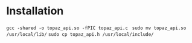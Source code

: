 # Installation
```gcc -shared -o topaz_api.so -fPIC topaz_api.c ```
```sudo mv topaz_api.so /usr/local/lib/```
```sudo cp topaz_api.h /usr/local/include/```
